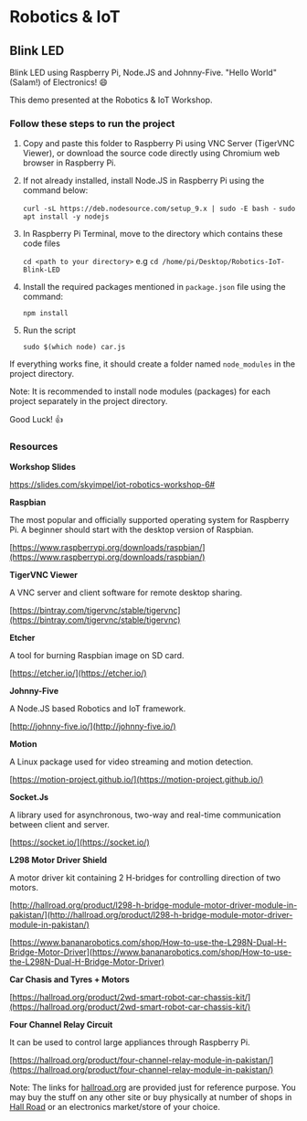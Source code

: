 # Robotics & IoT
## Blink LED
Blink LED using Raspberry Pi, Node.JS and Johnny-Five. "Hello World" (Salam!) of Electronics! 😄

This demo  presented at the Robotics &amp; IoT Workshop.

### Follow these steps to run the project

1) Copy and paste this folder to Raspberry Pi using VNC Server (TigerVNC Viewer), or download the source code directly using Chromium web browser in Raspberry Pi.

2) If not already installed, install Node.JS in Raspberry Pi using the command below:

    `curl -sL https://deb.nodesource.com/setup_9.x | sudo -E bash -`
    `sudo apt install -y nodejs`

3) In Raspberry Pi Terminal, move to the directory which contains these code files

    `cd <path to your directory>`
    e.g
    `cd /home/pi/Desktop/Robotics-IoT-Blink-LED`


4) Install the required packages mentioned in `package.json` file using the command:

    `npm install`

5) Run the script

    `sudo $(which node) car.js`


If everything works fine, it should create a folder named `node_modules` in the project directory.

Note: It is recommended to install node modules (packages) for each project separately in the project directory.

Good Luck! 👍


### Resources


**Workshop Slides**

https://slides.com/skyimpel/iot-robotics-workshop-6# 


**Raspbian**

The most popular and officially supported operating system for Raspberry Pi. A beginner should start with the desktop version of Raspbian.

[https://www.raspberrypi.org/downloads/raspbian/](https://www.raspberrypi.org/downloads/raspbian/)


**TigerVNC Viewer**

A VNC server and client software for remote desktop sharing.

[https://bintray.com/tigervnc/stable/tigervnc](https://bintray.com/tigervnc/stable/tigervnc)


**Etcher**

A tool for burning Raspbian image on SD card.

[https://etcher.io/](https://etcher.io/)


**Johnny-Five**

A Node.JS based Robotics and IoT framework.

[http://johnny-five.io/](http://johnny-five.io/)


**Motion**

A Linux package used for video streaming and motion detection.

[https://motion-project.github.io/](https://motion-project.github.io/)


**Socket.Js**

A library used for asynchronous, two-way and real-time communication between client and server.

[https://socket.io/](https://socket.io/)


**L298 Motor Driver Shield**

 A motor driver kit containing 2 H-bridges for controlling direction of two motors.

[http://hallroad.org/product/l298-h-bridge-module-motor-driver-module-in-pakistan/](http://hallroad.org/product/l298-h-bridge-module-motor-driver-module-in-pakistan/)

[https://www.bananarobotics.com/shop/How-to-use-the-L298N-Dual-H-Bridge-Motor-Driver](https://www.bananarobotics.com/shop/How-to-use-the-L298N-Dual-H-Bridge-Motor-Driver)


**Car Chasis and Tyres + Motors**

[https://hallroad.org/product/2wd-smart-robot-car-chassis-kit/](https://hallroad.org/product/2wd-smart-robot-car-chassis-kit/)


**Four Channel Relay Circuit**

It can be used to control large appliances through Raspberry Pi.

[https://hallroad.org/product/four-channel-relay-module-in-pakistan/](https://hallroad.org/product/four-channel-relay-module-in-pakistan/)


Note: The links for [hallroad.org](https://hallroad.org/) are provided just for reference purpose. You may buy the stuff on any other site or buy physically at number of shops in [Hall Road](https://www.openstreetmap.org/#map=17/31.56402/74.31749) or an electronics market/store of your choice.